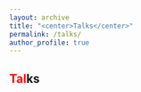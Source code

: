 ```yaml
---
layout: archive
title: "<center>Talks</center>"
permalink: /talks/
author_profile: true
---
```


<span style="color:red">Tal</span>ks
---